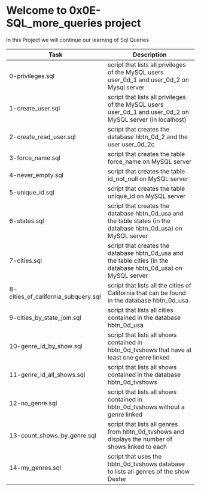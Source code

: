 # Welcome to 0x0E-SQL_more_queries project 
In this Project we will continue our learning of Sql Queries

| Task | Description |
| ---- | ----------- |
| 0-privileges.sql | script that lists all privileges of the MySQL users user_0d_1 and user_0d_2 on Mysql server |
| 1-create_user.sql | script that lists all privileges of the MySQL users user_0d_1 and user_0d_2 on MySQL server (in localhost) |
| 2-create_read_user.sql | script that creates the database hbtn_0d_2 and the user user_0d_2c|
| 3-force_name.sql | script that creates the table force_name on MySQL server |
| 4-never_empty.sql |  script that creates the table id_not_null on MySQL server |
| 5-unique_id.sql | script that creates the table unique_id on MySQL server |
| 6-states.sql | script that creates the database hbtn_0d_usa and the table states (in the database hbtn_0d_usa) on MySQL server |
| 7-cities.sql | script that creates the database hbtn_0d_usa and the table cities (in the database hbtn_0d_usa) on MySQL server |
| 8-cities_of_california_subquery.sql | script that lists all the cities of California that can be found in the database hbtn_0d_usa |
| 9-cities_by_state_join.sql | script that lists all cities contained in the database hbtn_0d_usa |
| 10-genre_id_by_show.sql | script that lists all shows contained in hbtn_0d_tvshows that have at least one genre linked |
| 11-genre_id_all_shows.sql | script that lists all shows contained in the database hbtn_0d_tvshows |
| 12-no_genre.sql | script that lists all shows contained in hbtn_0d_tvshows without a genre linked |
| 13-count_shows_by_genre.sql | script that lists all genres from hbtn_0d_tvshows and displays the number of shows linked to each |
| 14-my_genres.sql | script that uses the hbtn_0d_tvshows database to lists all genres of the show Dexter |
